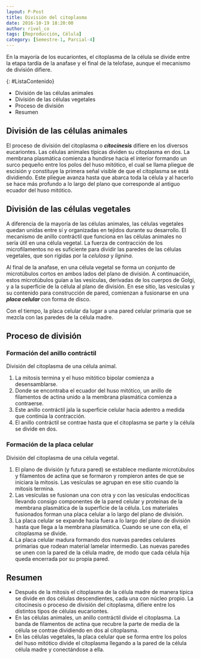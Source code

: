 ```yaml
---
layout: P-Post
title: División del citoplasma
date: 2016-10-19 18:20:00
author: rivel_co
tags: [Reproducción, Célula]
category: [Semestre-1, Parcial-4]
---
```


En la mayoría de los eucariontes, el citoplasma de la célula se divide entre la etapa tardía de la anafase y el final de la telofase, aunque el mecanismo de división difiere.

{: #ListaContenido}
- División de las células animales
- División de las células vegetales
- Proceso de división
- Resumen

## División de las células animales

El proceso de división del citoplasma o ***citocinesis*** difiere en los diversos eucariontes. Las células animales típicas dividen su citoplasma en dos. La membrana plasmática comienza a hundirse hacia el interior formando un surco pequeño entre los polos del huso mitótico, el cual se llama pliegue de escisión y constituye la primera señal visible de que el citoplasma se está dividiendo. Este pliegue avanza hasta que abarca toda la célula y al hacerlo se hace más profundo a lo largo del plano que corresponde al antiguo ecuador del huso mitótico.

## División de las células vegetales

A diferencia de la mayoría de las células animales, las células vegetales quedan unidas entre sí y organizadas en tejidos durante su desarrollo. El mecanismo de anillo contráctil que funciona en las células animales no sería útil en una célula vegetal. La fuerza de contracción de los microfilamentos no es suficiente para dividir las paredes de las células vegetales, que son rígidas por la *celulosa* y *lignina*.

Al final de la anafase, en una célula vegetal se forma un conjunto de microtúbulos cortos en ambos lados del plano de división. A continuación, estos microtúbulos guían a las vesículas, derivadas de los cuerpos de Golgi, y a la superficie de la célula al plano de división. En ese sitio, las vesículas y su contenido para construcción de pared, comienzan a fusionarse en una ***placa celular*** con forma de disco.

Con el tiempo, la placa celular da lugar a una pared celular primaria que se mezcla con las paredes de la célula madre. 

## Proceso de división

### Formación del anillo contráctil

División del citoplasma de una célula animal.

1. La mitosis termina y el huso mitótico bipolar comienza a desensamblarse.
2. Donde se encontraba el ecuador del huso mitótico, un anillo de filamentos de actina unido a la membrana plasmática comienza a contraerse.
3. Este anillo contráctil jala la superficie celular hacia adentro a medida que continúa la contracción.
4. El anillo contráctil se contrae hasta que el citoplasma se parte y la célula se divide en dos.

### Formación de la placa celular

División del citoplasma de una célula vegetal.

1. El plano de división (y futura pared) se establece mediante microtúbulos y filamentos de actina que se formaron y rompieron antes de que se iniciara la mitosis. Las vesículas se agrupan en ese sitio cuando la mitosis termina.
2. Las vesículas se fusionan una con otra y con las vesículas endocíticas llevando consigo componentes de la pared celular y proteínas de la membrana plasmática de la superficie de la célula. Los materiales fusionados forman una placa celular a lo largo del plano de división.
3. La placa celular se expande hacia fuera a lo largo del plano de división hasta que llega a la membrana plasmática. Cuando se une con ella, el citoplasma se divide.
4. La placa celular madura formando dos nuevas paredes celulares primarias que rodean material lamelar intermedio. Las nuevas paredes se unen con la pared de la célula madre, de modo que cada célula hija queda encerrada por su propia pared.

## Resumen

- Después de la mitosis el citoplasma de la célula madre de manera típica se divide en dos células descendientes, cada una con núcleo propio. La citocinesis o proceso de división del citoplasma, difiere entre los distintos tipos de células eucariontes.
- En las células  animales, un anillo contráctil divide el citoplasma. La banda de filamentos de actina que recubre la parte de media de la célula se contrae dividiendo en dos al citoplasma.
- En las células vegetales, la placa celular que se forma entre los polos del huso mitótico divide el citoplasma llegando a la pared de la célula célula madre y conectándose a ella.